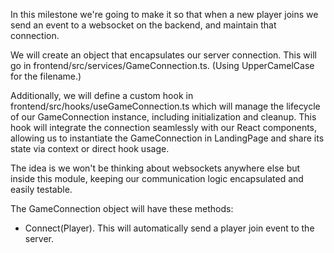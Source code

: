 In this milestone we're going to make it so that when a new player joins we send an event to
a websocket on the backend, and maintain that connection.

We will create an object that encapsulates our server connection.  This will go in 
frontend/src/services/GameConnection.ts.  (Using UpperCamelCase for the filename.)

Additionally, we will define a custom hook in frontend/src/hooks/useGameConnection.ts which will manage 
the lifecycle of our GameConnection instance, including initialization and cleanup. This hook will 
integrate the connection seamlessly with our React components, allowing us to instantiate the GameConnection 
in LandingPage and share its state via context or direct hook usage.

The idea is we won't be thinking about websockets anywhere else but inside this module, keeping our 
communication logic encapsulated and easily testable.

The GameConnection object will have these methods:
* Connect(Player).  This will automatically send a player join event to the server.


